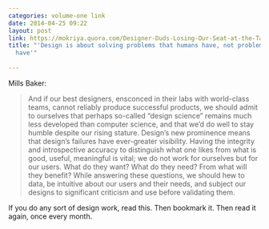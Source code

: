 ```yaml
---
categories: volume-one link
date: 2014-04-25 09:22
layout: post
link: https://mokriya.quora.com/Designer-Duds-Losing-Our-Seat-at-the-Table
title: "'Design is about solving problems that humans have, not problems that products
  have'"
  
---
```



Mills Baker: 

> And if our best designers, ensconced in their labs with world-class teams, cannot reliably produce successful products, we should admit to ourselves that perhaps so-called “design science” remains much less developed than computer science, and that we’d do well to stay humble despite our rising stature. Design’s new prominence means that design’s failures have ever-greater visibility. Having the integrity and introspective accuracy to distinguish what one likes from what is good, useful, meaningful is vital; we do not work for ourselves but for our users. What do they want? What do they need? From what will they benefit? While answering these questions, we should hew to data, be intuitive about our users and their needs, and subject our designs to significant criticism and use before validating them. 

If you do any sort of design work, read this. Then bookmark it. Then read it again, once every month. 
